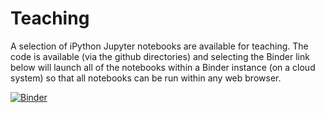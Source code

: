 # Teaching

A selection of iPython Jupyter notebooks are available for teaching. The code is available (via the github directories) and selecting the Binder link below will launch all of the notebooks within a Binder instance (on a cloud system) so that all notebooks can be run within any web browser.

[![Binder](https://mybinder.org/badge_logo.svg)](https://mybinder.org/v2/gh/JamieLab/Teaching/master)
